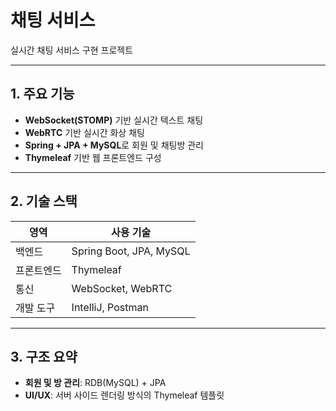 # 채팅 서비스
실시간 채팅 서비스 구현 프로젝트

---

## 1. 주요 기능

- **WebSocket(STOMP)** 기반 실시간 텍스트 채팅
- **WebRTC** 기반 실시간 화상 채팅
- **Spring + JPA + MySQL**로 회원 및 채팅방 관리
- **Thymeleaf** 기반 웹 프론트엔드 구성

---

## 2. 기술 스택

| **영역**  | **사용 기술**                    |
|----------|------------------------------|
| 백엔드     | Spring Boot, JPA, MySQL      |
| 프론트엔드   | Thymeleaf                    |
| 통신      | WebSocket, WebRTC     |
| 개발 도구   | IntelliJ, Postman     |

---

## 3. 구조 요약

- **회원 및 방 관리**: RDB(MySQL) + JPA
- **UI/UX**: 서버 사이드 렌더링 방식의 Thymeleaf 템플릿  
